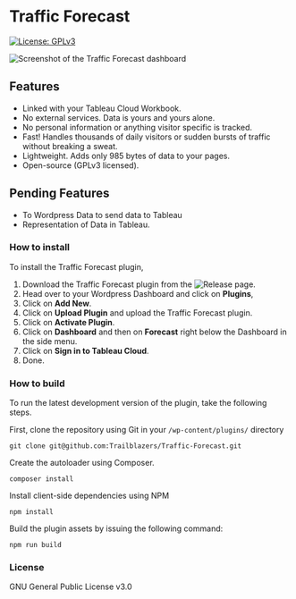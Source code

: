 Traffic Forecast
===========

[![License: GPLv3](https://img.shields.io/badge/License-GPLv3-blue.svg)](https://www.gnu.org/licenses/gpl-3.0)

![Screenshot of the Traffic Forecast dashboard](https://github.com/AyushDhimann/Traffic-Forecast/blob/master/src/original.png)


## Features

- Linked with your Tableau Cloud Workbook.
- No external services. Data is yours and yours alone.
- No personal information or anything visitor specific is tracked.
- Fast! Handles thousands of daily visitors or sudden bursts of traffic without breaking a sweat.
- Lightweight. Adds only 985 bytes of data to your pages.
- Open-source (GPLv3 licensed).

## Pending Features

- To Wordpress Data to send data to Tableau
- Representation of Data in Tableau.

### How to install

To install the Traffic Forecast plugin,

1. Download the Traffic Forecast plugin from the ![Release](https://github.com/AyushDhimann/Traffic-Forecast/releases/tag/plugin) page.
2. Head over to your Wordpress Dashboard and click on **Plugins**,
3. Click on **Add New**.
4. Click on **Upload Plugin** and upload the Traffic Forecast plugin.
5. Click on **Activate Plugin**.
6. Click on **Dashboard** and then on **Forecast** right below the Dashboard in the side menu.
7. Click on **Sign in to Tableau Cloud**.
8. Done.


### How to build

To run the latest development version of the plugin, take the following steps.

First, clone the repository using Git in your `/wp-content/plugins/` directory
```
git clone git@github.com:Trailblazers/Traffic-Forecast.git
```

Create the autoloader using Composer.
```
composer install
```

Install client-side dependencies using NPM
```
npm install
```

Build the plugin assets by issuing the following command:
``` 
npm run build
```

### License

GNU General Public License v3.0

